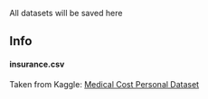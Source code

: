 All datasets will be saved here

## Info
#### insurance.csv
Taken from Kaggle: [Medical Cost Personal Dataset](https://www.kaggle.com/mirichoi0218/insurance)
